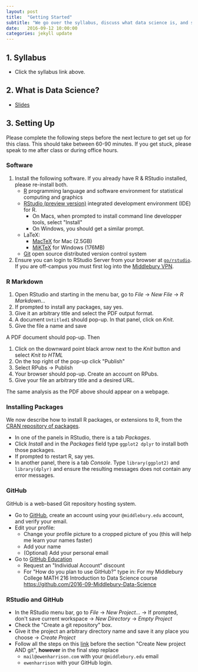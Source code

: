 ```yaml
---
layout: post
title:  "Getting Started"
subtitle: "We go over the syllabus, discuss what data science is, and set up the software/accounts for the course."
date:   2016-09-12 10:00:00
categories: jekyll update
---
```


<!--* <a href = "{{ site.baseurl }}/assets/1-Intro_and_Tools/syllabus.html" target = "_blank">Slides</a>-->


## 1. Syllabus

* Click the syllabus link above.

## 2. What is Data Science?

* <a href = "{{ site.baseurl }}/assets/intro/intro.html" target = "_blank">Slides</a>


## 3. Setting Up

Please complete the following steps before the next lecture to get set up for
this class. This should take between 60-90 minutes. If you get stuck, please
speak to me after class or during office hours.


### Software

1. Install the following software. If you already have R & RStudio installed,
please re-install both.
    * [R](https://cran.r-project.org/) programming language and software
    environment for statistical computing and graphics
    * [RStudio (preview
    version)](https://www.rstudio.com/products/rstudio/download/preview/)
    integrated development environment (IDE) for R.
        * On Macs, when prompted to install command line developper tools, select "Install"
        * On Windows, you should get a similar prompt.
    * LaTeX:
      + [MacTeX](https://tug.org/mactex/downloading.html) for Mac (2.5GB)
      + [MiKTeX](http://miktex.org/download) for Windows (176MB)
    * [Git](https://git-scm.com/) open source distributed version control system
1. Ensure you can login to RStudio Server from your browser at
[`go/rstudio`](https://rstudio.middlebury.edu). If you are off-campus you must first log into the
[Middlebury VPN](http://mediawiki.middlebury.edu/wiki/LIS/Off-campus_Access).


### R Markdown

1. Open RStudio and starting in the menu bar, go to *File* -> *New File* -> *R Markdown...*
1. If prompted to install any packages, say yes.
1. Give it an arbitrary title and select the PDF output format.
1. A document `Untitled1` should pop-up. In that panel, click on *Knit*.
1. Give the file a name and save

A PDF document should pop-up. Then 

1. Click on the downward point black arrow next to the *Knit* button and select
*Knit to HTML*
1. On the top right of the pop-up click "Publish"
1. Select RPubs -> Publish
1. Your browser should pop-up. Create an account on RPubs.
1. Give your file an arbitrary title and a desired URL.

The same analysis as the PDF above should appear on a webpage.


### Installing Packages

We now describe how to install R packages, or extensions to R, from the [CRAN repository of packages](https://cran.r-project.org/web/packages/available_packages_by_name.html). 

* In one of the panels in RStudio, there is a tab *Packages*.
* Click *Install* and in the *Packages* field type `ggplot2 dplyr` to install
both those packages.
* If prompted to restart R, say yes.
* In another panel, there is a tab *Console*. Type `library(ggplot2)` and
`library(dplyr)` and ensure the resulting messages does not contain any error
messages.


### GitHub

GitHub is a web-based Git repository hosting system.

* Go to [GitHub](https://github.com/), create an account using your `@middlebury.edu` account, and verify your email.
* Edit your profile:
    + Change your profile picture to a cropped picture of you (this will help me learn your names faster)
    + Add your name
    + (Optional) Add your personal email
* Go to [GitHub Education](https://education.github.com/discount_requests/new)
    + Request an "Individual Account" discount
    + For "How do you plan to use GitHub?" type in: For my Middlebury College
    MATH 216 Introduction to Data Science course
    https://github.com/2016-09-Middlebury-Data-Science


### RStudio and GitHub

* In the RStudio menu bar, go to *File* -> *New Project...* -> If prompted, don't save current workspace -> *New Directory* -> *Empty Project*
* Check the "Create a git repository" box.
* Give it the project an arbitrary directory name and save it any place you choose -> *Create Project*
* Follow all the steps on this [link](http://www.r-bloggers.com/rstudio-and-github/) before the section
"Create New project AND git", **however** in the final step replace
    + `mail@ewenharrison.com` with your `@middlebury.edu` email
    + `ewenharrison` with your GitHub login.
